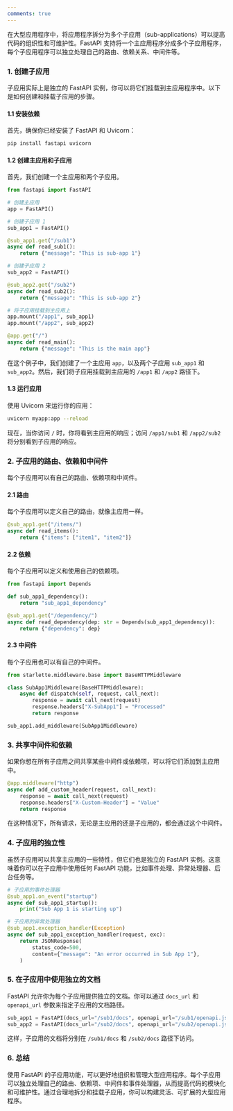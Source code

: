 ```yaml
---
comments: true
---
```


在大型应用程序中，将应用程序拆分为多个子应用（sub-applications）可以提高代码的组织性和可维护性。FastAPI 支持将一个主应用程序分成多个子应用程序，每个子应用程序可以独立处理自己的路由、依赖关系、中间件等。

### 1. 创建子应用

子应用实际上是独立的 FastAPI 实例，你可以将它们挂载到主应用程序中。以下是如何创建和挂载子应用的步骤。

#### 1.1 安装依赖

首先，确保你已经安装了 FastAPI 和 Uvicorn：

```bash
pip install fastapi uvicorn
```

#### 1.2 创建主应用和子应用

首先，我们创建一个主应用和两个子应用。

```python
from fastapi import FastAPI

# 创建主应用
app = FastAPI()

# 创建子应用 1
sub_app1 = FastAPI()

@sub_app1.get("/sub1")
async def read_sub1():
    return {"message": "This is sub-app 1"}

# 创建子应用 2
sub_app2 = FastAPI()

@sub_app2.get("/sub2")
async def read_sub2():
    return {"message": "This is sub-app 2"}

# 将子应用挂载到主应用上
app.mount("/app1", sub_app1)
app.mount("/app2", sub_app2)

@app.get("/")
async def read_main():
    return {"message": "This is the main app"}
```

在这个例子中，我们创建了一个主应用 `app`，以及两个子应用 `sub_app1` 和 `sub_app2`。然后，我们将子应用挂载到主应用的 `/app1` 和 `/app2` 路径下。

#### 1.3 运行应用

使用 Uvicorn 来运行你的应用：

```bash
uvicorn myapp:app --reload
```

现在，当你访问 `/` 时，你将看到主应用的响应；访问 `/app1/sub1` 和 `/app2/sub2` 将分别看到子应用的响应。

### 2. 子应用的路由、依赖和中间件

每个子应用可以有自己的路由、依赖项和中间件。

#### 2.1 路由

每个子应用可以定义自己的路由，就像主应用一样。

```python
@sub_app1.get("/items/")
async def read_items():
    return {"items": ["item1", "item2"]}
```

#### 2.2 依赖

每个子应用可以定义和使用自己的依赖项。

```python
from fastapi import Depends

def sub_app1_dependency():
    return "sub_app1_dependency"

@sub_app1.get("/dependency/")
async def read_dependency(dep: str = Depends(sub_app1_dependency)):
    return {"dependency": dep}
```

#### 2.3 中间件

每个子应用也可以有自己的中间件。

```python
from starlette.middleware.base import BaseHTTPMiddleware

class SubApp1Middleware(BaseHTTPMiddleware):
    async def dispatch(self, request, call_next):
        response = await call_next(request)
        response.headers["X-SubApp1"] = "Processed"
        return response

sub_app1.add_middleware(SubApp1Middleware)
```

### 3. 共享中间件和依赖

如果你想在所有子应用之间共享某些中间件或依赖项，可以将它们添加到主应用中。

```python
@app.middleware("http")
async def add_custom_header(request, call_next):
    response = await call_next(request)
    response.headers["X-Custom-Header"] = "Value"
    return response
```

在这种情况下，所有请求，无论是主应用的还是子应用的，都会通过这个中间件。

### 4. 子应用的独立性

虽然子应用可以共享主应用的一些特性，但它们也是独立的 FastAPI 实例。这意味着你可以在子应用中使用任何 FastAPI 功能，比如事件处理、异常处理器、后台任务等。

```python
# 子应用的事件处理器
@sub_app1.on_event("startup")
async def sub_app1_startup():
    print("Sub App 1 is starting up")

# 子应用的异常处理器
@sub_app1.exception_handler(Exception)
async def sub_app1_exception_handler(request, exc):
    return JSONResponse(
        status_code=500,
        content={"message": "An error occurred in Sub App 1"},
    )
```

### 5. 在子应用中使用独立的文档

FastAPI 允许你为每个子应用提供独立的文档。你可以通过 `docs_url` 和 `openapi_url` 参数来指定子应用的文档路径。

```python
sub_app1 = FastAPI(docs_url="/sub1/docs", openapi_url="/sub1/openapi.json")
sub_app2 = FastAPI(docs_url="/sub2/docs", openapi_url="/sub2/openapi.json")
```

这样，子应用的文档将分别在 `/sub1/docs` 和 `/sub2/docs` 路径下访问。

### 6. 总结

使用 FastAPI 的子应用功能，可以更好地组织和管理大型应用程序。每个子应用可以独立处理自己的路由、依赖项、中间件和事件处理器，从而提高代码的模块化和可维护性。通过合理地拆分和挂载子应用，你可以构建灵活、可扩展的大型应用程序。